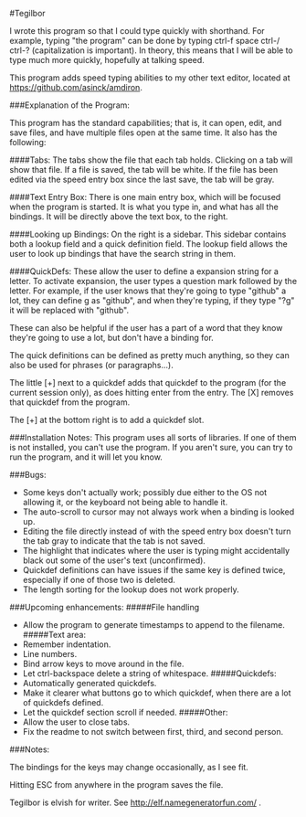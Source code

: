 #Tegilbor

I wrote this program so that I could type quickly with shorthand. For example, typing "the program" can be done by typing ctrl-f space ctrl-/ ctrl-? (capitalization is important). In theory, this means that I will be able to type much more quickly, hopefully at talking speed. 

This program adds speed typing abilities to my other text editor, located at https://github.com/asinck/amdiron. 

###Explanation of the Program:

This program has the standard capabilities; that is, it can open, edit, and save files, and have multiple files open at the same time. It also has the following:

####Tabs:
The tabs show the file that each tab holds. Clicking on a tab will show that file. If a file is saved, the tab will be white. If the file has been edited via the speed entry box since the last save, the tab will be gray.

####Text Entry Box:
There is one main entry box, which will be focused when the program is started. It is what you type in, and what has all the bindings. It will be directly above the text box, to the right.

####Looking up Bindings:
On the right is a sidebar. This sidebar contains both a lookup field and a quick definition field. The lookup field allows the user to look up bindings that have the search string in them. 

####QuickDefs:
These allow the user to define a expansion string for a letter. To activate expansion, the user types a question mark followed by the letter. For example, if the user knows that they're going to type "github" a lot, they can define g as "github", and when they're typing, if they type "?g" it will be replaced with "github".

These can also be helpful if the user has a part of a word that they know they're going to use a lot, but don't have a binding for.

The quick definitions can be defined as pretty much anything, so they can also be used for phrases (or paragraphs...). 

The little [+] next to a quickdef adds that quickdef to the program (for the current session only), as does hitting enter from the entry. The [X] removes that quickdef from the program. 

The [+] at the bottom right is to add a quickdef slot.

###Installation Notes:
This program uses all sorts of libraries. If one of them is not installed, you can't use the program. If you aren't sure, you can try to run the program, and it will let you know. 

###Bugs:
* Some keys don't actually work; possibly due either to the OS not allowing it, or the keyboard not being able to handle it.
* The auto-scroll to cursor may not always work when a binding is looked up.
* Editing the file directly instead of with the speed entry box doesn't turn the tab gray to indicate that the tab is not saved.
* The highlight that indicates where the user is typing might accidentally black out some of the user's text (unconfirmed).
* Quickdef definitions can have issues if the same key is defined twice, especially if one of those two is deleted.
* The length sorting for the lookup does not work properly.

###Upcoming enhancements:
#####File handling 
* Allow the program to generate timestamps to append to the filename.
#####Text area:
* Remember indentation.
* Line numbers.
* Bind arrow keys to move around in the file.
* Let ctrl-backspace delete a string of whitespace.
#####Quickdefs:
* Automatically generated quickdefs.
* Make it clearer what buttons go to which quickdef, when there are a lot of quickdefs defined.
* Let the quickdef section scroll if needed.
#####Other:
* Allow the user to close tabs.
* Fix the readme to not switch between first, third, and second person.

###Notes:

The bindings for the keys may change occasionally, as I see fit. 

Hitting ESC from anywhere in the program saves the file.

Tegilbor is elvish for writer. See http://elf.namegeneratorfun.com/ .



